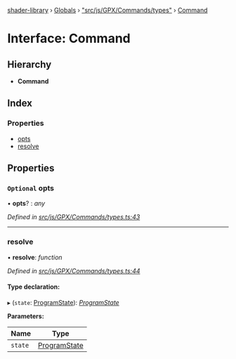 [shader-library](../README.md) › [Globals](../globals.md) › ["src/js/GPX/Commands/types"](../modules/_src_js_gpx_commands_types_.md) › [Command](_src_js_gpx_commands_types_.command.md)

# Interface: Command

## Hierarchy

* **Command**

## Index

### Properties

* [opts](_src_js_gpx_commands_types_.command.md#optional-opts)
* [resolve](_src_js_gpx_commands_types_.command.md#resolve)

## Properties

### `Optional` opts

• **opts**? : *any*

*Defined in [src/js/GPX/Commands/types.ts:43](https://github.com/devjeetr/shader-lib-2/blob/ba2fd65/src/js/GPX/Commands/types.ts#L43)*

___

###  resolve

• **resolve**: *function*

*Defined in [src/js/GPX/Commands/types.ts:44](https://github.com/devjeetr/shader-lib-2/blob/ba2fd65/src/js/GPX/Commands/types.ts#L44)*

#### Type declaration:

▸ (`state`: [ProgramState](_src_js_gpx_commands_types_.programstate.md)): *[ProgramState](_src_js_gpx_commands_types_.programstate.md)*

**Parameters:**

Name | Type |
------ | ------ |
`state` | [ProgramState](_src_js_gpx_commands_types_.programstate.md) |
